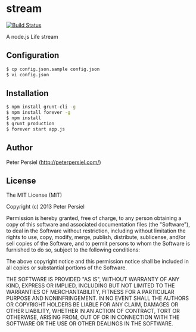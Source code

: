 # stream

[![Build Status](https://magnum.travis-ci.com/peterpersiel/stream.svg?token=qY3srZyR9nUxd3FHS2Ht)](https://magnum.travis-ci.com/peterpersiel/stream)

A node.js Life stream

## Configuration

```sh
$ cp config.json.sample config.json
$ vi config.json
```

## Installation

```sh
$ npm install grunt-cli -g
$ npm install forever -g
$ npm install
$ grunt production
$ forever start app.js
```

## Author

Peter Persiel (<http://peterpersiel.com/>)

## License

The MIT License (MIT)

Copyright (c) 2013 Peter Persiel

Permission is hereby granted, free of charge, to any person obtaining a copy of
this software and associated documentation files (the "Software"), to deal in
the Software without restriction, including without limitation the rights to
use, copy, modify, merge, publish, distribute, sublicense, and/or sell copies of
the Software, and to permit persons to whom the Software is furnished to do so,
subject to the following conditions:

The above copyright notice and this permission notice shall be included in all
copies or substantial portions of the Software.

THE SOFTWARE IS PROVIDED "AS IS", WITHOUT WARRANTY OF ANY KIND, EXPRESS OR
IMPLIED, INCLUDING BUT NOT LIMITED TO THE WARRANTIES OF MERCHANTABILITY, FITNESS
FOR A PARTICULAR PURPOSE AND NONINFRINGEMENT. IN NO EVENT SHALL THE AUTHORS OR
COPYRIGHT HOLDERS BE LIABLE FOR ANY CLAIM, DAMAGES OR OTHER LIABILITY, WHETHER
IN AN ACTION OF CONTRACT, TORT OR OTHERWISE, ARISING FROM, OUT OF OR IN
CONNECTION WITH THE SOFTWARE OR THE USE OR OTHER DEALINGS IN THE SOFTWARE.
